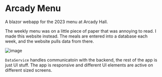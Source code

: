# Arcady Menu
A blazor webapp for the 2023 menu at Arcady Hall.

The weekly menu was on a little piece of paper that was annoying to read. I made this website instead. The meals are entered into a database each week, and the website pulls data from there.

![image](https://github.com/1-max-1/arcady-menu/assets/44454544/e18332b5-b41c-4fad-8939-7e73f191e268)

`DataService` handles communicatoin with the backend, the rest of the app is just UI stuff. The app is responsive and different UI elements are active on different sized screens.